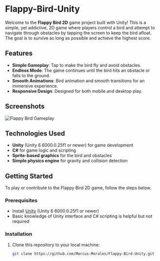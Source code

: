# Flappy-Bird-Unity

Welcome to the **Flappy Bird 2D** game project built with Unity! This is a simple, yet addictive, 2D game where players control a bird and attempt to navigate through obstacles by tapping the screen to keep the bird afloat. The goal is to survive as long as possible and achieve the highest score.

## Features

- **Simple Gameplay**: Tap to make the bird fly and avoid obstacles.
- **Endless Mode**: The game continues until the bird hits an obstacle or falls to the ground.
- **Smooth Animations**: Bird animation and smooth transitions for an immersive experience.
- **Responsive Design**: Designed for both mobile and desktop play.

## Screenshots

![Flappy Bird Gameplay](flappybird.gif)


## Technologies Used

- **Unity** (Unity 6 6000.0.25f1 or newer) for game development
- **C#** for game logic and scripting
- **Sprite-based graphics** for the bird and obstacles
- **Simple physics engine** for gravity and collision detection

## Getting Started

To play or contribute to the Flappy Bird 2D game, follow the steps below.

### Prerequisites

- Install [Unity](https://unity.com/) (Unity 6 6000.0.25f1 or newer)
- Basic knowledge of Unity interface and C# scripting is helpful but not required

### Installation

1. Clone this repository to your local machine:
   ```bash
   git clone https://github.com/Marcus-Morales/Flappy-Bird-Unity.git
